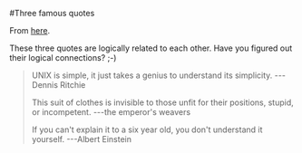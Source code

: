 #Three famous quotes

From [here](https://yinwang1.substack.com/p/quotes).

These three quotes are logically related to each other. Have you figured out their logical connections? ;-)

> UNIX is simple, it just takes a genius to understand its simplicity. ---Dennis Ritchie
> 
> This suit of clothes is invisible to those unfit for their positions, stupid, or incompetent. ---the emperor's weavers
> 
> If you can't explain it to a six year old, you don't understand it yourself. ---Albert Einstein

